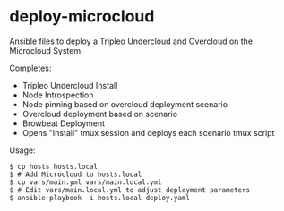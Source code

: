 # deploy-microcloud

Ansible files to deploy a Tripleo Undercloud and Overcloud on the Microcloud System.

Completes:
* Tripleo Undercloud Install
* Node Introspection
* Node pinning based on overcloud deployment scenario
* Overcloud deployment based on scenario
* Browbeat Deployment
* Opens "Install" tmux session and deploys each scenario tmux script

Usage:

```
$ cp hosts hosts.local
$ # Add Microcloud to hosts.local
$ cp vars/main.yml vars/main.local.yml
$ # Edit vars/main.local.yml to adjust deployment parameters
$ ansible-playbook -i hosts.local deploy.yaml
```
